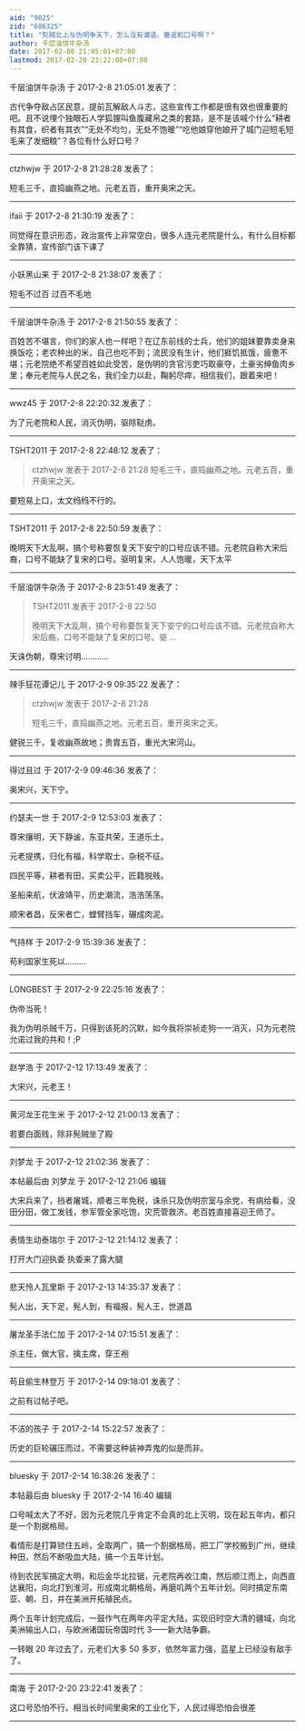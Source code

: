 ```yaml
---
aid: "9025"
zid: "686325"
title: "髡贼北上与伪明争天下，怎么没有谶语、童谣和口号啊？"
author: 千层油饼牛杂汤
date: 2017-02-08 21:05:01+07:00
lastmod: 2017-02-20 23:22:00+07:00
---
```


千层油饼牛杂汤 于 2017-2-8 21:05:01 发表了：

古代争夺敌占区民意，提前瓦解敌人斗志，这些宣传工作都是很有效也很重要的吧。且不说埋个独眼石人学狐狸叫鱼腹藏帛之类的套路，是不是该喊个什么“耕者有其食，织者有其衣”“无处不均匀，无处不饱暖”“吃他娘穿他娘开了城门迎短毛短毛来了发细粮”？各位有什么好口号？

---

ctzhwjw 于 2017-2-8 21:28:28 发表了：

短毛三千，直捣幽燕之地。元老五百，重开奥宋之天。

---

ifaii 于 2017-2-8 21:30:19 发表了：

同觉得在意识形态，政治宣传上非常空白，很多人连元老院是什么，有什么目标都全靠猜，宣传部门该下课了

---

小妖黑山来 于 2017-2-8 21:38:07 发表了：

短毛不过百 过百不毛地

---

千层油饼牛杂汤 于 2017-2-8 21:50:55 发表了：

百姓苦不堪言，你们的家人也一样吧？在辽东前线的士兵，他们的姐妹要靠卖身来换饭吃；老农种出的米，自己也吃不到；流民没有生计，他们捱饥抵饿，疲惫不堪；元老院绝不希望百姓如此受苦，是伪明的贪官污吏巧取豪夺，土豪劣绅鱼肉乡里；奉元老院与人民之名，我们全力以赴，鞠躬尽瘁，相信我们，跟着来吧！

---

wwz45 于 2017-2-8 22:20:32 发表了：

为了元老院和人民，消灭伪明，驱除鞑虏。

---

TSHT2011 于 2017-2-8 22:48:12 发表了：

> ctzhwjw 发表于 2017-2-8 21:28 短毛三千，直捣幽燕之地。元老五百，重开奥宋之天。

要短易上口，太文绉绉不行的。

---

TSHT2011 于 2017-2-8 22:50:59 发表了：

晚明天下大乱啊，搞个号称要恢复天下安宁的口号应该不错。元老院自称大宋后裔，口号不能缺了复宋的口号。驱明复宋，人人饱暖，天下太平

---

千层油饼牛杂汤 于 2017-2-8 23:51:49 发表了：

> TSHT2011 发表于 2017-2-8 22:50
>
> 晚明天下大乱啊，搞个号称要恢复天下安宁的口号应该不错。元老院自称大宋后裔，口号不能缺了复宋的口号。驱 ...

天诛伪朝，尊宋讨明…………

---

辣手狂花谭记儿 于 2017-2-9 09:35:22 发表了：

> ctzhwjw 发表于 2017-2-8 21:28
>
> 短毛三千，直捣幽燕之地。元老五百，重开奥宋之天。

健锐三千，复收幽燕故地；贵胄五百，重光大宋河山。

---

得过且过 于 2017-2-9 09:46:36 发表了：

奥宋兴，天下宁。

---

约瑟夫一世 于 2017-2-9 12:53:03 发表了：

尊宋攘明，天下静谧，东亚共荣，王道乐土。

元老提携，归化有福，科学取士，杂税不征。

四民平等，耕者有田，买卖公平，匠籍脱贱。

圣船来航，伏波靖平，历史潮流，浩浩荡荡。

顺宋者昌，反宋者亡，螳臂挡车，碾成肉泥。

---

气持样 于 2017-2-9 15:39:36 发表了：

苟利国家生死以………

---

LONGBEST 于 2017-2-9 22:25:16 发表了：

伪帝当死！

我为伪明杀贼千万，只得到该死的沉默，如今我将崇祯走狗一一消灭，只为元老院允诺过我的共和！;P

---

赵学浩 于 2017-2-12 17:13:49 发表了：

大宋兴，元老王！

---

黄河龙王花生米 于 2017-2-12 21:00:13 发表了：

若要白面贱，除非髡贼坐了殿

---

刘梦龙 于 2017-2-12 21:02:36 发表了：

本帖最后由 刘梦龙 于 2017-2-12 21:06 编辑

大宋兵来了，挡者屠城，顺者三年免税，诛杀只及伪明宗室与余党，有病给看，没田分田，做工发钱，参军管全家吃饱，灾荒管救济。老百姓直接喜迎王师了。

---

表情生动泰瑞尔 于 2017-2-12 21:14:12 发表了：

打开大门迎执委 执委来了露大腿

---

悲天怜人瓦里斯 于 2017-2-13 14:35:37 发表了：

髡人出，天下足，髡人到，有福报，髡人王，世道昌

---

屠龙圣手法仁加 于 2017-2-14 07:15:51 发表了：

杀主任，做大官，擒主席，穿王袍

---

苟且偷生林登万 于 2017-2-14 09:18:01 发表了：

之前有过帖子吧。

---

不洁的孩子 于 2017-2-14 15:22:57 发表了：

历史的巨轮碾压而过，不需要这种装神弄鬼的似是而非。

---

bluesky 于 2017-2-14 16:38:26 发表了：

本帖最后由 bluesky 于 2017-2-14 16:40 编辑

口号喊太大了不好，因为元老院几乎肯定不会真的北上灭明，现在起五年内，都只是一个割据格局。

看情形是打算锁住五岭，全取两广，搞一个割据格局，把工厂学校搬到广州，继续种田，然后不断吸血大陆，搞一个五年计划。

待到农民军搞定大明，和后金华北拉锯，元老院再收江南，然后顺江而上，向西直达襄阳，向北打到淮河，形成南北朝格局，再磨叽两个五年计划。同时搞定东南亚、朝、日，并在美洲开拓殖民点。

两个五年计划完成后，一鼓作气在两年内平定大陆，实现旧时空大清的疆域，向北美洲输出人口，与欧洲诸国玩帝国时代 3——新大陆争霸。

一转眼 20 年过去了，元老们大多 50 多岁，依然年富力强，蓝星上已经没有敌手了。

---

南海 于 2017-2-20 23:22:41 发表了：

这口号恐怕不行。相当长时间里奥宋的工业化下，人民过得恐怕会很差

---
